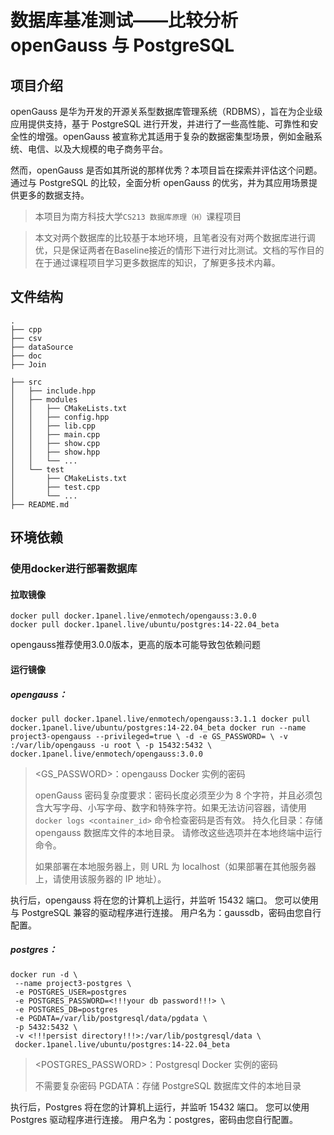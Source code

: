 # 数据库基准测试——比较分析openGauss 与 PostgreSQL

## 项目介绍

openGauss 是华为开发的开源关系型数据库管理系统（RDBMS），旨在为企业级应用提供支持，基于 PostgreSQL 进行开发，并进行了一些高性能、可靠性和安全性的增强。openGauss 被宣称尤其适用于复杂的数据密集型场景，例如金融系统、电信、以及大规模的电子商务平台。

然而，openGauss 是否如其所说的那样优秀？本项目旨在探索并评估这个问题。通过与 PostgreSQL 的比较，全面分析 openGauss 的优劣，并为其应用场景提供更多的数据支持。

> 本项目为南方科技大学`CS213 数据库原理（H）`课程项目

> 本文对两个数据库的比较基于本地环境，且笔者没有对两个数据库进行调优，只是保证两者在Baseline接近的情形下进行对比测试。文档的写作目的在于通过课程项目学习更多数据库的知识，了解更多技术内幕。

## 文件结构

```
.
├── cpp 
├── csv 
├── dataSource
├──	doc
├──	Join

├── src
│   ├── include.hpp
│   ├── modules
│   │   ├── CMakeLists.txt
│   │   ├── config.hpp
│   │   ├── lib.cpp
│   │   ├── main.cpp
│   │   ├── show.cpp
│   │   ├── show.hpp
│   │   └── ...
│   └── test
│       ├── CMakeLists.txt
│       ├── test.cpp
│       └── ...
├── README.md

```

## 环境依赖

### 使用docker进行部署数据库

#### 拉取镜像

```shell
docker pull docker.1panel.live/enmotech/opengauss:3.0.0
docker pull docker.1panel.live/ubuntu/postgres:14-22.04_beta
```

opengauss推荐使用3.0.0版本，更高的版本可能导致包依赖问题

#### 运行镜像

##### opengauss：

```shell
docker pull docker.1panel.live/enmotech/opengauss:3.1.1 docker pull docker.1panel.live/ubuntu/postgres:14-22.04_beta docker run --name project3-opengauss --privileged=true \ -d -e GS_PASSWORD= \ -v :/var/lib/opengauss -u root \ -p 15432:5432 \ docker.1panel.live/enmotech/opengauss:3.0.0
```

>  <GS_PASSWORD>：opengauss Docker 实例的密码
>
> openGauss 密码复杂度要求：密码长度必须至少为 8 个字符，并且必须包含大写字母、小写字母、数字和特殊字符。如果无法访问容器，请使用 `docker logs <container_id>` 命令检查密码是否有效。
> 持久化目录：存储 opengauss 数据库文件的本地目录。
> 请修改这些选项并在本地终端中运行命令。
>
> 如果部署在本地服务器上，则 URL 为 localhost（如果部署在其他服务器上，请使用该服务器的 IP 地址）。

执行后，opengauss 将在您的计算机上运行，并监听 15432 端口。
您可以使用与 PostgreSQL 兼容的驱动程序进行连接。
用户名为：gaussdb，密码由您自行配置。



##### postgres：

```shell
docker run -d \
 --name project3-postgres \
 -e POSTGRES_USER=postgres
 -e POSTGRES_PASSWORD=<!!!your db password!!!> \
 -e POSTGRES_DB=postgres
 -e PGDATA=/var/lib/postgresql/data/pgdata \
 -p 5432:5432 \
 -v <!!!persist directory!!!>:/var/lib/postgresql/data \
 docker.1panel.live/ubuntu/postgres:14-22.04_beta
```

>  <POSTGRES_PASSWORD>：Postgresql Docker 实例的密码
>
>  不需要复杂密码
>  PGDATA：存储 PostgreSQL 数据库文件的本地目录

 执行后，Postgres 将在您的计算机上运行，并监听 15432 端口。
 您可以使用 Postgres 驱动程序进行连接。
 用户名为：postgres，密码由您自行配置。
